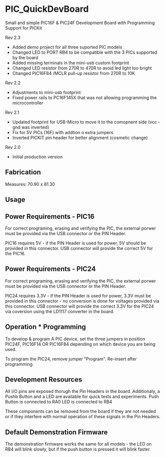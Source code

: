 # PIC_QuickDevBoard
Small and simple PIC16F &amp; PIC24F Development Board with Programming Support for PICKit

Rev 2.3
- Added demo project for all three suported PIC models
- Changed LED to PORT RB4 to be compatible with the 3 PICs supported by the board
- Added missing terminals in the mini-usb custom footprint
- Changed LED resistor from 270R to 470R to avoid led light too bright
- Changed PIC16F84 /MCLR pull-up resistor from 270R to 10K

Rev 2.2
- Adjustments to mini-usb footprint
- Fixed power rails to PC16F145X that was not allowing programming the microcontroller

Rev 2.1
- Updated footprint for USB-Micro to move it to the comopnent side (vcc - gnd was inverted)
- Fix for 5V PICs (16F) with addtion o extra jumpers
- Inverted PICKIT pin header for better alignment (cosmetic change)

Rev 2.0
- Initial production version

Fabrication
-----------
Measures: 70.90 x 81.30

Usage
-----

Power Requirements - PIC16
--------------------------

For correct programing, erasing and verifying the PIC, the external porwer must be provided via the USB connector or the PIN Header.

PIC16 requires 5V - if the PIN Header is used for power, 5V should be provided in this connector.
USB connector will provide the correct 5V for the PIC16.

Power Requirements - PIC24
--------------------------

For correct programing, erasing and verifying the PIC, the external porwer must be provided via the USB connector or the PIN Header.

PIC24 requires 3.3V - if the PIN Header is used for power, 3.3V must be provided in this connector - no conversion is done for voltages provided via this connector.
USB connector will provide the correct 3.3V for the PIC24 via coversion using the LD1117 converter in the board.


Operation * Programming
-----------------------

To develop & program A PIC device, set the three jumpers in position PIC24F, PIC16F14 OR PIC16F84 depending on which device you are being used.

To program the PIC24, remove jumper "Program". Re-insert after programming.

Development Resources
---------------------
All  I/O pins are exposed thorugh the Pin Headers in the board.
Additionaly, a Pushb Button and a LED are available for quick tests and experiments.
Push Button is connected to RA0
LED is connected to RB4

These components can be removed from the board if they are not needed or if they interfere with normal operation of these signals in the Pin Headers.

Default Demonstration Firmware
------------------------------
The demonstration firmware works the same for all models - the LED on RB4 will blink slowly, but if the push button is pressed it will blink faster.
